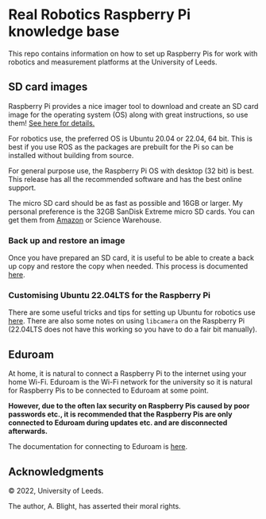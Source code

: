 # Real Robotics Raspberry Pi knowledge base

This repo contains information on how to set up Raspberry Pis for work with robotics and measurement platforms at the University of Leeds.

## SD card images

Raspberry Pi provides a nice imager tool to download and create an SD card image for the operating system (OS) along with great instructions, so use them! [See here for details.](https://www.raspberrypi.com/software/)

For robotics use, the preferred OS is Ubuntu 20.04 or 22.04, 64 bit.  This is best if you use ROS as the packages are prebuilt for the Pi so can be installed without building from source.

For general purpose use, the Raspberry Pi OS with desktop (32 bit) is best. This release has all the recommended software and has the best online support.

The micro SD card should be as fast as possible and 16GB or larger.  My personal preference is the 32GB SanDisk Extreme micro SD cards.  You can get them from [Amazon](https://www.amazon.co.uk/SanDisk-Extreme-microSDHC-Adapter-Performance/dp/B06XWMQ81P/ref=asc_df_B06XWMQ81P/) or Science Warehouse.

### Back up and restore an image

Once you have prepared an SD card, it is useful to be able to create a back up copy and restore the copy when needed.  This process is documented [here](backup/backup.md).

### Customising Ubuntu 22.04LTS for the Raspberry Pi

There are some useful tricks and tips for setting up Ubuntu for robotics use [here](ubuntu/README.md).  There are also some notes on using `libcamera` on the Raspberry Pi (22.04LTS does not have this working so you have to do a fair bit manually).

## Eduroam

At home, it is natural to connect a Raspberry Pi to the internet using your home Wi-Fi.  Eduroam is the Wi-Fi network for the university so it is natural for Raspberry Pis to be connected to Eduroam at some point.

__However, due to the often lax security on Raspberry Pis caused by poor passwords etc., it is recommended that the Raspberry Pis are only connected to Eduroam during updates etc. and are disconnected afterwards.__

The documentation for connecting to Eduroam is [here](eduroam/eduroam.md).

## Acknowledgments

&copy; 2022, University of Leeds.

The author, A. Blight, has asserted their moral rights.
